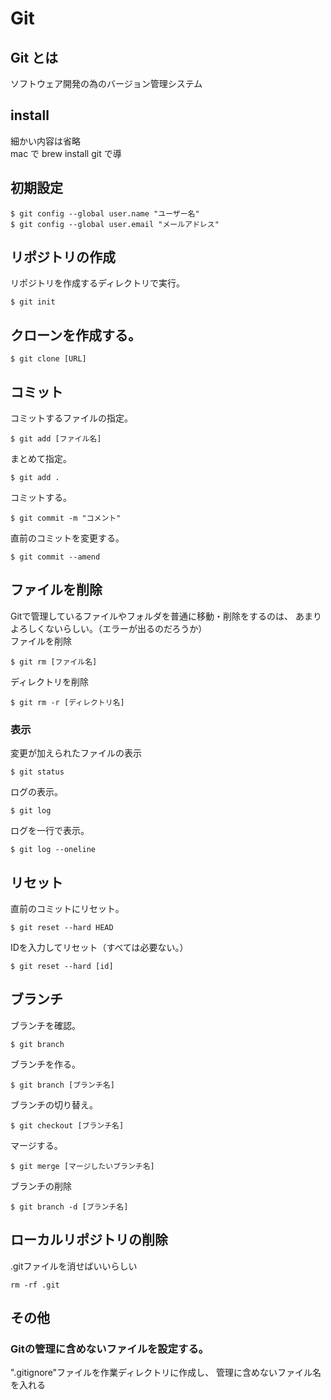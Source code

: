 # Git
## Git とは
  ソフトウェア開発の為のバージョン管理システム

## install
  細かい内容は省略  
  mac で brew install git で導

## 初期設定
  ```
  $ git config --global user.name "ユーザー名"
  $ git config --global user.email "メールアドレス"
  ```

## リポジトリの作成
  リポジトリを作成するディレクトリで実行。
  ```
  $ git init
  ```

## クローンを作成する。
  ```
  $ git clone [URL]
  ```

## コミット
  コミットするファイルの指定。
  ```
  $ git add [ファイル名]
  ```
  まとめて指定。
  ```
  $ git add .
  ```
  コミットする。
  ```
  $ git commit -m "コメント"
  ```
  直前のコミットを変更する。
  ```
  $ git commit --amend
  ```

## ファイルを削除
  Gitで管理しているファイルやフォルダを普通に移動・削除をするのは、
  あまりよろしくないらしい。（エラーが出るのだろうか）  
  ファイルを削除
  ```
  $ git rm [ファイル名]
  ```
  ディレクトリを削除
  ```
  $ git rm -r [ディレクトリ名]
  ```
  ### 表示
  変更が加えられたファイルの表示
  ```
  $ git status
  ```
  ログの表示。
  ```
  $ git log
  ```
  ログを一行で表示。
  ```
  $ git log --oneline
  ```

## リセット
  直前のコミットにリセット。
  ```
  $ git reset --hard HEAD
  ```
  IDを入力してリセット（すべては必要ない。）
  ```
  $ git reset --hard [id]
  ```

## ブランチ
  ブランチを確認。
  ```
  $ git branch
  ```
  ブランチを作る。
  ```
  $ git branch [ブランチ名]
  ```
  ブランチの切り替え。
  ```
  $ git checkout [ブランチ名]
  ```
  マージする。
  ```
  $ git merge [マージしたいブランチ名]
  ```
  ブランチの削除
  ```
  $ git branch -d [ブランチ名]
  ```

## ローカルリポジトリの削除
  .gitファイルを消せばいいらしい
  ```
  rm -rf .git
  ```

## その他
### Gitの管理に含めないファイルを設定する。
  ".gitignore"ファイルを作業ディレクトリに作成し、
  管理に含めないファイル名を入れる
